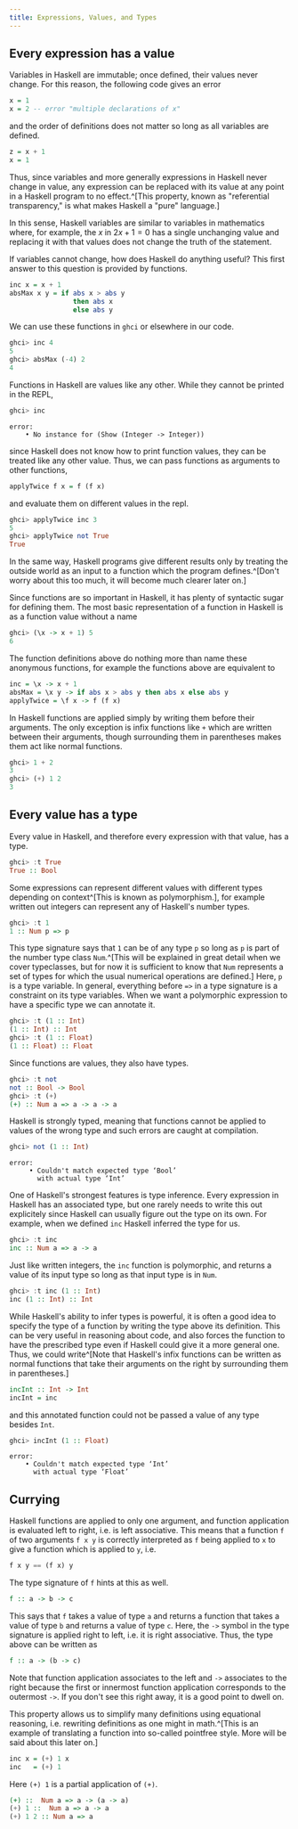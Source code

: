 ```yaml
---
title: Expressions, Values, and Types
---
```


## Every expression has a value

Variables in Haskell are immutable; once defined, their values never change. For
this reason, the following code gives an error

```haskell
x = 1
x = 2 -- error "multiple declarations of x"
```

and the order of definitions does not matter so long as all variables are defined.

```haskell
z = x + 1
x = 1
```

Thus, since variables and more generally expressions in Haskell never change in 
value, any expression can be replaced with its value at any point in a Haskell
program to no effect.^[This property, known as "referential transparency," is
what makes Haskell a "pure" language.]

In this sense, Haskell variables are similar to variables in mathematics where, for
example, the $x$ in $2 x + 1 = 0$ has a single unchanging value and replacing it
with that values does not change the truth of the statement.

If variables cannot change, how does Haskell do anything useful? This first
answer to this question is provided by functions.

```haskell
inc x = x + 1
absMax x y = if abs x > abs y
                then abs x
                else abs y
```

We can use these functions in `ghci` or elsewhere in our code.

```haskell
ghci> inc 4
5
ghci> absMax (-4) 2
4
```

Functions in Haskell are values like any other. While they cannot be printed in
the REPL,

```haskell
ghci> inc
```

```error
error:
    • No instance for (Show (Integer -> Integer))
```

since Haskell does not know how to print function values, they 
can be treated like any other value. Thus, we can pass functions as
arguments to other functions,

```haskell
applyTwice f x = f (f x)
```

and evaluate them on different values in the repl.

```haskell
ghci> applyTwice inc 3
5
ghci> applyTwice not True
True
```

In the same way, Haskell programs give different results only by treating the
outside world as an input to a function which the program defines.^[Don't worry
about this too much, it will become much clearer later on.]

Since functions are so important in Haskell, it has plenty of syntactic sugar
for defining them. The most basic representation of a function in Haskell
is as a function value without a name

```haskell
ghci> (\x -> x + 1) 5
6
```

The function definitions above do nothing more than name these anonymous
functions, for example the functions above are equivalent to

```haskell
inc = \x -> x + 1
absMax = \x y -> if abs x > abs y then abs x else abs y
applyTwice = \f x -> f (f x)
```

In Haskell functions are applied simply by writing them before their arguments.
The only exception is infix functions like `+` which are written between their
arguments, though surrounding them in parentheses makes them act like normal
functions.

```haskell
ghci> 1 + 2
3
ghci> (+) 1 2
3
```

## Every value has a type

Every value in Haskell, and therefore every expression with that value, has a
type.

```haskell
ghci> :t True
True :: Bool
```

Some expressions can represent different values with different types depending
on context^[This is known as polymorphism.], for example written out integers can
represent any of Haskell's number types.

```haskell
ghci> :t 1
1 :: Num p => p
```

This type signature says that `1` can be of any type `p` so long as `p` is part
of the number type class `Num`.^[This will be explained in great detail when we cover
typeclasses, but for now it is sufficient to know that `Num` represents a set of
types for which the usual numerical operations are defined.] Here, `p` is a type
variable. In general, everything before `=>` in a type signature is a constraint
on its type variables. When we want a polymorphic expression to have a specific
type we can annotate it.

```haskell
ghci> :t (1 :: Int)
(1 :: Int) :: Int
ghci> :t (1 :: Float)
(1 :: Float) :: Float
```

Since functions are values, they also have types.

```haskell
ghci> :t not
not :: Bool -> Bool
ghci> :t (+)
(+) :: Num a => a -> a -> a
```

Haskell is strongly typed, meaning that functions cannot be applied to values of the
wrong type and such errors are caught at compilation.

```haskell
ghci> not (1 :: Int)
```
```error
error:
     • Couldn't match expected type ‘Bool’
       with actual type ‘Int’
```

One of Haskell's strongest features is type inference. Every expression in
Haskell has an associated type, but one rarely needs to write this out
explicitely since Haskell can usually figure out the type on its own. For
example, when we defined `inc` Haskell inferred the type for us.

```haskell
ghci> :t inc
inc :: Num a => a -> a
```

Just like written integers, the `inc` function is polymorphic, and returns a
value of its input type so long as that input type is in `Num`.

```haskell
ghci> :t inc (1 :: Int)
inc (1 :: Int) :: Int
```

While Haskell's ability to infer types is powerful, it is often a good idea to
specify the type of a function by writing the type above its definition. This
can be very useful in reasoning about code, and also forces the function to have
the prescribed type even if Haskell could give it a more general one. Thus, we
could write^[Note that Haskell's infix functions can be written as normal
functions that take their arguments on the right by surrounding them in
parentheses.]

```haskell
incInt :: Int -> Int
incInt = inc
```

and this annotated function could not be passed a value of any type besides
`Int`.

```haskell
ghci> incInt (1 :: Float)
```
```error
error:
    • Couldn't match expected type ‘Int’
      with actual type ‘Float’
```

## Currying

Haskell functions are applied to only one argument, and function application is
evaluated left to right, i.e. is left associative. This means that a function
`f` of two arguments `f x y` is correctly interpreted as `f` being applied to
`x` to give a function which is applied to `y`, i.e.

```haskell
f x y == (f x) y
```

The type signature of `f` hints at this as well.

```haskell
f :: a -> b -> c
```

This says that `f` takes a value of type `a` and returns a function that takes a
value of type `b` and returns a value of type `c`. Here, the `->` symbol in the
type signature is applied right to left, i.e. it is right associative. Thus, the
type above can be written as 

```haskell
f :: a -> (b -> c)
```

Note that function application associates to the left and `->` associates to the
right because the first or innermost function application corresponds to the
outermost `->`. If you don't see this right away, it is a good point to dwell
on.

This property allows us to simplify many definitions using equational reasoning,
i.e. rewriting definitions as one might in math.^[This is an example of
translating a function into so-called pointfree style. More will be said about this later
on.]

```haskell
inc x = (+) 1 x
inc   = (+) 1
```

Here `(+) 1` is a partial application of `(+)`. 

```haskell
(+) ::  Num a => a -> (a -> a)
(+) 1 ::  Num a => a -> a 
(+) 1 2 :: Num a => a
```
